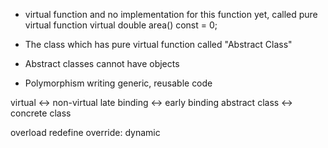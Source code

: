 * virtual function and no implementation for this function yet, called pure virtual function
    virtual double area() const = 0; 

* The class which has pure virtual function called "Abstract Class"
* Abstract classes cannot have objects

* Polymorphism writing generic, reusable code

virtual         <->     non-virtual
late binding    <->     early binding
abstract class  <->     concrete class

overload
redefine
override: dynamic